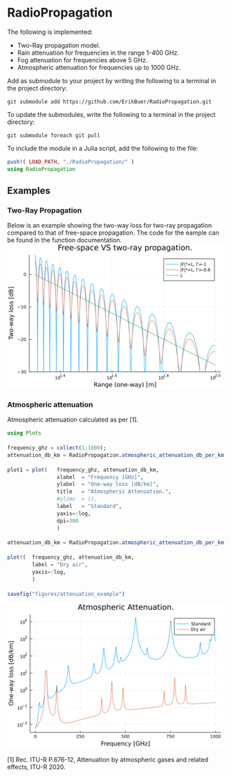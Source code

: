 # RadioPropagation
The following is implemented:
- Two-Ray propagation model.
- Rain attenuation for frequencies in the range 1-400 GHz.
- Fog attenuation for frequencies above 5 GHz.
- Atmospheric attenuation for frequencies up to 1000 GHz.

Add as submodule to your project by writing the following to a terminal in the project directory:
```
git submodule add https://github.com/ErikBuer/RadioPropagation.git
```

To update the submodules, write the following to a terminal in the project directory:
```
git submodule foreach git pull
```

To include the module in a Julia script, add the following to the file:
```julia
push!( LOAD_PATH, "./RadioPropagation/" )
using RadioPropagation
```

## Examples

### Two-Ray Propagation
Below is an example showing the two-way loss for two-ray propagation compared to that of free-space propagation.
The code for the eample can be found in the function documentation.
![Image](figures/example_figure.png?raw=true)

### Atmospheric attenuation
Atmospheric attenuation calculated as per [1].

```julia
using Plots

frequency_ghz = collect(1:1000);
attenuation_db_km = RadioPropagation.atmospheric_attenuation_db_per_km.( frequency_ghz );

plot1 = plot(	frequency_ghz, attenuation_db_km,
	 			xlabel 	= "Frequency [GHz]",
				ylabel 	= "One-way loss [dB/km]",
				title  	= "Atmospheric Attenuation.",
				#ylims 	= (),
				label 	= "Standard",
				yaxis=:log,
				dpi=300
				)

attenuation_db_km = RadioPropagation.atmospheric_attenuation_db_per_km.( frequency_ghz, 288.15, 0 );

plot!( 	frequency_ghz, attenuation_db_km,
	 	label = "Dry air",
	 	yaxis=:log,
	 	)

savefig("figures/attenuation_example")
```
![Image](figures/attenuation_example.png?raw=true)

[1] Rec. ITU-R P.676-12, Attenuation by atmospheric gases and related effects, ITU-R 2020.

